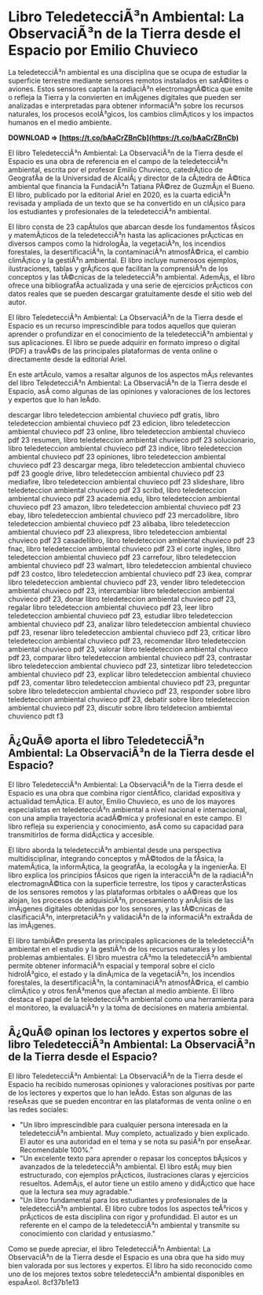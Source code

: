 
 
# Libro TeledetecciÃ³n Ambiental: La ObservaciÃ³n de la Tierra desde el Espacio por Emilio Chuvieco
 
La teledetecciÃ³n ambiental es una disciplina que se ocupa de estudiar la superficie terrestre mediante sensores remotos instalados en satÃ©lites o aviones. Estos sensores captan la radiaciÃ³n electromagnÃ©tica que emite o refleja la Tierra y la convierten en imÃ¡genes digitales que pueden ser analizadas e interpretadas para obtener informaciÃ³n sobre los recursos naturales, los procesos ecolÃ³gicos, los cambios climÃ¡ticos y los impactos humanos en el medio ambiente.
 
**DOWNLOAD ⇒ [https://t.co/bAaCrZBnCb](https://t.co/bAaCrZBnCb)**


 
El libro TeledetecciÃ³n Ambiental: La ObservaciÃ³n de la Tierra desde el Espacio es una obra de referencia en el campo de la teledetecciÃ³n ambiental, escrita por el profesor Emilio Chuvieco, catedrÃ¡tico de GeografÃ­a de la Universidad de AlcalÃ¡ y director de la cÃ¡tedra de Ã©tica ambiental que financia la FundaciÃ³n Tatiana PÃ©rez de GuzmÃ¡n el Bueno. El libro, publicado por la editorial Ariel en 2020, es la cuarta ediciÃ³n revisada y ampliada de un texto que se ha convertido en un clÃ¡sico para los estudiantes y profesionales de la teledetecciÃ³n ambiental.
 
El libro consta de 23 capÃ­tulos que abarcan desde los fundamentos fÃ­sicos y matemÃ¡ticos de la teledetecciÃ³n hasta las aplicaciones prÃ¡cticas en diversos campos como la hidrologÃ­a, la vegetaciÃ³n, los incendios forestales, la desertificaciÃ³n, la contaminaciÃ³n atmosfÃ©rica, el cambio climÃ¡tico y la gestiÃ³n ambiental. El libro incluye numerosos ejemplos, ilustraciones, tablas y grÃ¡ficos que facilitan la comprensiÃ³n de los conceptos y las tÃ©cnicas de la teledetecciÃ³n ambiental. AdemÃ¡s, el libro ofrece una bibliografÃ­a actualizada y una serie de ejercicios prÃ¡cticos con datos reales que se pueden descargar gratuitamente desde el sitio web del autor.
 
El libro TeledetecciÃ³n Ambiental: La ObservaciÃ³n de la Tierra desde el Espacio es un recurso imprescindible para todos aquellos que quieran aprender o profundizar en el conocimiento de la teledetecciÃ³n ambiental y sus aplicaciones. El libro se puede adquirir en formato impreso o digital (PDF) a travÃ©s de las principales plataformas de venta online o directamente desde la editorial Ariel.
  
En este artÃ­culo, vamos a resaltar algunos de los aspectos mÃ¡s relevantes del libro TeledetecciÃ³n Ambiental: La ObservaciÃ³n de la Tierra desde el Espacio, asÃ­ como algunas de las opiniones y valoraciones de los lectores y expertos que lo han leÃ­do.
 
descargar libro teledeteccion ambiental chuvieco pdf gratis,  libro teledeteccion ambiental chuvieco pdf 23 edicion,  libro teledeteccion ambiental chuvieco pdf 23 online,  libro teledeteccion ambiental chuvieco pdf 23 resumen,  libro teledeteccion ambiental chuvieco pdf 23 solucionario,  libro teledeteccion ambiental chuvieco pdf 23 indice,  libro teledeteccion ambiental chuvieco pdf 23 opiniones,  libro teledeteccion ambiental chuvieco pdf 23 descargar mega,  libro teledeteccion ambiental chuvieco pdf 23 google drive,  libro teledeteccion ambiental chuvieco pdf 23 mediafire,  libro teledeteccion ambiental chuvieco pdf 23 slideshare,  libro teledeteccion ambiental chuvieco pdf 23 scribd,  libro teledeteccion ambiental chuvieco pdf 23 academia.edu,  libro teledeteccion ambiental chuvieco pdf 23 amazon,  libro teledeteccion ambiental chuvieco pdf 23 ebay,  libro teledeteccion ambiental chuvieco pdf 23 mercadolibre,  libro teledeteccion ambiental chuvieco pdf 23 alibaba,  libro teledeteccion ambiental chuvieco pdf 23 aliexpress,  libro teledeteccion ambiental chuvieco pdf 23 casadellibro,  libro teledeteccion ambiental chuvieco pdf 23 fnac,  libro teledeteccion ambiental chuvieco pdf 23 el corte ingles,  libro teledeteccion ambiental chuvieco pdf 23 carrefour,  libro teledeteccion ambiental chuvieco pdf 23 walmart,  libro teledeteccion ambiental chuvieco pdf 23 costco,  libro teledeteccion ambiental chuvieco pdf 23 ikea,  comprar libro teledeteccion ambiental chuvieco pdf 23,  vender libro teledeteccion ambiental chuvieco pdf 23,  intercambiar libro teledeteccion ambiental chuvieco pdf 23,  donar libro teledeteccion ambiental chuvieco pdf 23,  regalar libro teledeteccion ambiental chuvieco pdf 23,  leer libro teledeteccion ambiental chuvieco pdf 23,  estudiar libro teledeteccion ambiental chuvieco pdf 23,  analizar libro teledeteccion ambiental chuvieco pdf 23,  resenar libro teledeteccion ambiental chuvieco pdf 23,  criticar libro teledeteccion ambiental chuvieco pdf 23,  recomendar libro teledeteccion ambiental chuvieco pdf 23,  valorar libro teledeteccion ambiental chuvieco pdf 23,  comparar libro teledeteccion ambiental chuvieco pdf 23,  contrastar libro teledeteccion ambiental chuvieco pdf 23,  sintetizar libro teledeteccion ambiental chuvieco pdf 23,  explicar libro teledeteccion ambiental chuvieco pdf 23,  comentar libro teledeteccion ambiental chuvieco pdf 23,  preguntar sobre libro teledeteccion ambiental chuvieco pdf 23,  responder sobre libro teledeteccion ambiental chuvieco pdf 23,  debatir sobre libro teledeteccion ambiental chuvieco pdf 23,  discutir sobre libro teldetecion ambiemtal chuvienco pdt f3
 
## Â¿QuÃ© aporta el libro TeledetecciÃ³n Ambiental: La ObservaciÃ³n de la Tierra desde el Espacio?
 
El libro TeledetecciÃ³n Ambiental: La ObservaciÃ³n de la Tierra desde el Espacio es una obra que combina rigor cientÃ­fico, claridad expositiva y actualidad temÃ¡tica. El autor, Emilio Chuvieco, es uno de los mayores especialistas en teledetecciÃ³n ambiental a nivel nacional e internacional, con una amplia trayectoria acadÃ©mica y profesional en este campo. El libro refleja su experiencia y conocimiento, asÃ­ como su capacidad para transmitirlos de forma didÃ¡ctica y accesible.
 
El libro aborda la teledetecciÃ³n ambiental desde una perspectiva multidisciplinar, integrando conceptos y mÃ©todos de la fÃ­sica, la matemÃ¡tica, la informÃ¡tica, la geografÃ­a, la ecologÃ­a y la ingenierÃ­a. El libro explica los principios fÃ­sicos que rigen la interacciÃ³n de la radiaciÃ³n electromagnÃ©tica con la superficie terrestre, los tipos y caracterÃ­sticas de los sensores remotos y las plataformas orbitales o aÃ©reas que los alojan, los procesos de adquisiciÃ³n, procesamiento y anÃ¡lisis de las imÃ¡genes digitales obtenidas por los sensores, y las tÃ©cnicas de clasificaciÃ³n, interpretaciÃ³n y validaciÃ³n de la informaciÃ³n extraÃ­da de las imÃ¡genes.
 
El libro tambiÃ©n presenta las principales aplicaciones de la teledetecciÃ³n ambiental en el estudio y la gestiÃ³n de los recursos naturales y los problemas ambientales. El libro muestra cÃ³mo la teledetecciÃ³n ambiental permite obtener informaciÃ³n espacial y temporal sobre el ciclo hidrolÃ³gico, el estado y la dinÃ¡mica de la vegetaciÃ³n, los incendios forestales, la desertificaciÃ³n, la contaminaciÃ³n atmosfÃ©rica, el cambio climÃ¡tico y otros fenÃ³menos que afectan al medio ambiente. El libro destaca el papel de la teledetecciÃ³n ambiental como una herramienta para el monitoreo, la evaluaciÃ³n y la toma de decisiones en materia ambiental.
 
## Â¿QuÃ© opinan los lectores y expertos sobre el libro TeledetecciÃ³n Ambiental: La ObservaciÃ³n de la Tierra desde el Espacio?
 
El libro TeledetecciÃ³n Ambiental: La ObservaciÃ³n de la Tierra desde el Espacio ha recibido numerosas opiniones y valoraciones positivas por parte de los lectores y expertos que lo han leÃ­do. Estas son algunas de las reseÃ±as que se pueden encontrar en las plataformas de venta online o en las redes sociales:
 
- "Un libro imprescindible para cualquier persona interesada en la teledetecciÃ³n ambiental. Muy completo, actualizado y bien explicado. El autor es una autoridad en el tema y se nota su pasiÃ³n por enseÃ±ar. Recomendable 100%."
- "Un excelente texto para aprender o repasar los conceptos bÃ¡sicos y avanzados de la teledetecciÃ³n ambiental. El libro estÃ¡ muy bien estructurado, con ejemplos prÃ¡cticos, ilustraciones claras y ejercicios resueltos. AdemÃ¡s, el autor tiene un estilo ameno y didÃ¡ctico que hace que la lectura sea muy agradable."
- "Un libro fundamental para los estudiantes y profesionales de la teledetecciÃ³n ambiental. El libro cubre todos los aspectos teÃ³ricos y prÃ¡cticos de esta disciplina con rigor y profundidad. El autor es un referente en el campo de la teledetecciÃ³n ambiental y transmite su conocimiento con claridad y entusiasmo."

Como se puede apreciar, el libro TeledetecciÃ³n Ambiental: La ObservaciÃ³n de la Tierra desde el Espacio es una obra que ha sido muy bien valorada por sus lectores y expertos. El libro ha sido reconocido como uno de los mejores textos sobre teledetecciÃ³n ambiental disponibles en espaÃ±ol.
 8cf37b1e13
 
